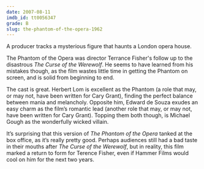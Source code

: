 ```yaml
---
date: 2007-08-11
imdb_id: tt0056347
grade: B
slug: the-phantom-of-the-opera-1962
---
```


A producer tracks a mysterious figure that haunts a London opera house.

The Phantom of the Opera was director Terrance Fisher's follow up to the disastrous <span data-imdb-id="tt0054777">_The Curse of the Werewolf_</span>. He seems to have learned from his mistakes though, as the film wastes little time in getting the Phantom on screen, and is solid from beginning to end.

The cast is great. Herbert Lom is excellent as the Phantom (a role that may, or may not, have been written for Cary Grant), finding the perfect balance between mania and melancholy. Opposite him, Edward de Souza exudes an easy charm as the film’s romantic lead (another role that may, or may not, have been written for Cary Grant). Topping them both though, is Michael Gough as the wonderfully wicked villain.

It’s surprising that this version of _The Phantom of the Opera_ tanked at the box office, as it’s really pretty good. Perhaps audiences still had a bad taste in their mouths after _The Curse of the Werewolf_, but in reality, this film marked a return to form for Terence Fisher, even if Hammer Films would cool on him for the next two years.
